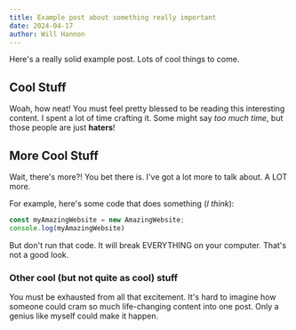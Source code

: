 ```yaml
---
title: Example post about something really important
date: 2024-04-17
author: Will Hannon
---
```


Here's a really solid example post. Lots of cool things to come.

## Cool Stuff

Woah, how neat! You must feel pretty blessed to be reading this interesting content. I spent a lot of time crafting it. Some might say *too much time*, but those people are just **haters**!

## More Cool Stuff

Wait, there's more?! You bet there is. I've got a lot more to talk about. A LOT more.

For example, here's some code that does something (*I think*):

```js
const myAmazingWebsite = new AmazingWebsite;
console.log(myAmazingWebsite)
```

But don't run that code. It will break EVERYTHING on your computer. That's not a good look.

### Other cool (but not quite as cool) stuff

You must be exhausted from all that excitement. It's hard to imagine how someone could cram so much life-changing content into one post. Only a genius like myself could make it happen.
